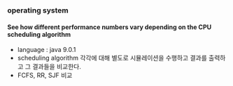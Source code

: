 ### operating system
#### See how different performance numbers vary depending on the CPU scheduling algorithm

* language : java 9.0.1
* scheduling algorithm 각각에 대해 별도로 시뮬레이션을 수행하고 결과를 출력하고 그 결과들을 비교한다.
* FCFS, RR, SJF 비교
